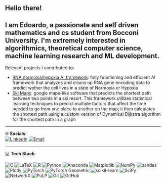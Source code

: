 ## Hello there!

I am Edoardo, a passionate and self driven mathematics and cs student from Bocconi University. I'm extremely interested in algorithmics, theoretical computer science, machine learning research and ML development. 
---
Relevant projects I contributed to:
- [RNA normoxia/hypoxia AI framework](https://github.com/edoardopanella/ai-lab.git): fully functioning and efficient AI framework that analyzes and cleans up RNA gene encoding data to predict wether the cell lives in a state of Normoxia or Hypoxia
- [Ski Maps](https://github.com/Hephaestus-AI-Association/ski_maps.git): google maps-like software that predicts the shortest path between two points in a ski resort. This framework utilizes statistical learning techniques to predict multiple factors that affect the time needed to go from one place to another on the map; it then calculates the shortest path using a custom version of Dynamical Dijkstra algorithm for the shortest path in a graph
---

🌐 **Socials:**  
[![LinkedIn](https://img.shields.io/badge/LinkedIn-blue?logo=linkedin&logoColor=white)](https://www.linkedin.com/in/edoardo-panella-73ba5a261/) [![Email](https://img.shields.io/badge/Email-red?logo=gmail&logoColor=white)](mailto:edoardopanella47@gmail.com)

---

💻 **Tech Stack:**  

![C](https://img.shields.io/badge/C-00599C?style=for-the-badge&logo=c&logoColor=white) 
![LaTeX](https://img.shields.io/badge/LaTeX-008080?style=for-the-badge&logo=latex&logoColor=white) 
![R](https://img.shields.io/badge/R-276DC3?style=for-the-badge&logo=r&logoColor=white) 
![Python](https://img.shields.io/badge/Python-3776AB?style=for-the-badge&logo=python&logoColor=white) 
![Anaconda](https://img.shields.io/badge/Anaconda-44A833?style=for-the-badge&logo=anaconda&logoColor=white) 
![Matplotlib](https://img.shields.io/badge/Matplotlib-ffffff?style=for-the-badge&logo=plotly&logoColor=black) 
![NumPy](https://img.shields.io/badge/NumPy-013243?style=for-the-badge&logo=numpy&logoColor=white) 
![pandas](https://img.shields.io/badge/pandas-150458?style=for-the-badge&logo=pandas&logoColor=white) 
![Plotly](https://img.shields.io/badge/Plotly-3F4F75?style=for-the-badge&logo=plotly&logoColor=white) 
![PyTorch](https://img.shields.io/badge/PyTorch-EE4C2C?style=for-the-badge&logo=pytorch&logoColor=white) 
![PyTorch Geometric](https://img.shields.io/badge/PyTorch%20Geometric-9933FF?style=for-the-badge&logo=pytorch&logoColor=white) 
![scikit-learn](https://img.shields.io/badge/scikit--learn-F7931E?style=for-the-badge&logo=scikit-learn&logoColor=white) 
![SciPy](https://img.shields.io/badge/SciPy-8CAAE6?style=for-the-badge&logo=scipy&logoColor=white) 
![NetworkX](https://img.shields.io/badge/NetworkX-1A1A1A?style=for-the-badge&logo=python&logoColor=white) 
![PuLP](https://img.shields.io/badge/PuLP-003366?style=for-the-badge&logo=python&logoColor=white) 
![Git](https://img.shields.io/badge/Git-F05032?style=for-the-badge&logo=git&logoColor=white) 
![GitHub](https://img.shields.io/badge/GitHub-181717?style=for-the-badge&logo=github&logoColor=white) 


